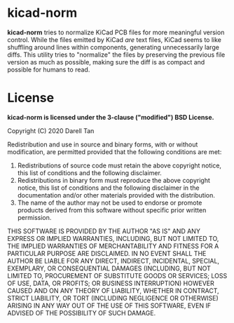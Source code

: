 kicad-norm
===========

**kicad-norm** tries to normalize KiCad PCB files for more meaningful version control.
While the files emitted by KiCad _are_ text files, KiCad seems to like
shuffling around lines within components, generating unnecessarily large diffs.
This utility tries to "normalize" the files by preserving the previous file
version as much as possible, making sure the diff is as compact and possible
for humans to read.



License
========

**kicad-norm is licensed under the 3-clause ("modified") BSD License.**

Copyright (C) 2020 Darell Tan

Redistribution and use in source and binary forms, with or without
modification, are permitted provided that the following conditions
are met:

1. Redistributions of source code must retain the above copyright
   notice, this list of conditions and the following disclaimer.
2. Redistributions in binary form must reproduce the above copyright
   notice, this list of conditions and the following disclaimer in the
   documentation and/or other materials provided with the distribution.
3. The name of the author may not be used to endorse or promote products
   derived from this software without specific prior written permission.

THIS SOFTWARE IS PROVIDED BY THE AUTHOR "AS IS" AND ANY EXPRESS OR
IMPLIED WARRANTIES, INCLUDING, BUT NOT LIMITED TO, THE IMPLIED WARRANTIES
OF MERCHANTABILITY AND FITNESS FOR A PARTICULAR PURPOSE ARE DISCLAIMED.
IN NO EVENT SHALL THE AUTHOR BE LIABLE FOR ANY DIRECT, INDIRECT,
INCIDENTAL, SPECIAL, EXEMPLARY, OR CONSEQUENTIAL DAMAGES (INCLUDING, BUT
NOT LIMITED TO, PROCUREMENT OF SUBSTITUTE GOODS OR SERVICES; LOSS OF USE,
DATA, OR PROFITS; OR BUSINESS INTERRUPTION) HOWEVER CAUSED AND ON ANY
THEORY OF LIABILITY, WHETHER IN CONTRACT, STRICT LIABILITY, OR TORT
(INCLUDING NEGLIGENCE OR OTHERWISE) ARISING IN ANY WAY OUT OF THE USE OF
THIS SOFTWARE, EVEN IF ADVISED OF THE POSSIBILITY OF SUCH DAMAGE.

